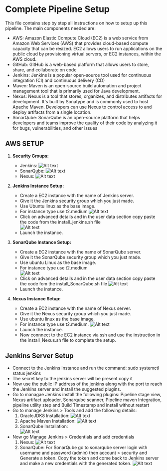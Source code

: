 # Complete Pipeline Setup
This file contains step by step all instructions on how to setup up this pipeline. The main components needed are: 

- AWS: Amazon Elastic Compute Cloud (EC2) is a web service from Amazon Web Services (AWS) that provides cloud-based compute capacity that can be resized. EC2 allows users to run applications on the public cloud by provisioning virtual servers, or EC2 instances, within the AWS cloud. 
- GitHub: GitHub is a web-based platform that allows users to store, share, and collaborate on code
- Jenkins: Jenkins is a popular open-source tool used for continuous integration (CI) and continuous delivery (CD)  
- Maven: Maven is an open-source build automation and project management tool that is primarily used for Java development.
- Nexus: Nexus is a tool that stores, organizes, and distributes artifacts for development. It's built by Sonatype and is commonly used to host Apache Maven. Developers can use Nexus to control access to and deploy artifacts from a single location.
- SonarQube: SonarQube is an open-source platform that helps developers and teams improve the quality of their code by analyzing it for bugs, vulnerabilities, and other issues

## AWS SETUP
1. **Security Groups:**
    - Jenkins: 
        ![Alt text](<image (2).png>)
    - SonarQube:
        ![Alt text](<image (3).png>) 
    - Nexus: 
        ![Alt text](<image (4).png>)

2. **Jenkins Instance Setup:** 
    - Create a EC2 instance with the name of Jenkins server.
    - Give it the Jenkins security group which you just made.
    - Use Ubuntu linux as the base image.
    - For instance type use t2.medium 
    ![Alt text](<image (5).png>)
    - Click on advanced details and in the user data section copy paste the code from the install_jenkins.sh file  
    ![Alt text](<image (6).png>)
    - Launch the instance. 

3. **SonarQube Instance Setup:**
    - Create a EC2 instance with the name of SonarQube server. 
    - Give it the SonarQube security group which you just made. 
    - Use ubuntu Linux as the base image.
    - For instance type use t2.medium  
    ![Alt text](<image (7).png>)
    - Click on advanced details and in the user data section copy paste the code fom the install_SonarQube.sh file
    ![Alt text](<image (8).png>)
    - Launch the instance. 

4. **Nexus Instance Setup:**
     - Create a EC2 instance with the name of Nexus server. 
     - Give it the Nexus security group which you just made. 
     - Use ubuntu linux as the base image. 
     - For instance type use t2.medium. 
     ![Alt text](<image (9).png>)
     - Launch the instance. 
     - Now connnect to the EC2 instance via ssh and use the instruction in the install_Nexus.sh file to complete the setup. 

## Jenkins Server Setup    
- Connect to the Jenkins Instance and run the command: sudo systemctl status jenkins
- The secret key to the jenkins server will be present copy it 
- Now use the public IP address of the jenkins along with the port to reach the Jenkins server and Install the suggested plugins. 
- Go to managae Jenkins install the following plugins: Pipeline stage view, Nexus artifact uploader, Sonarqube scanner, Pipeline maven Integration, pipeline utility step and Build Timestamp and install without restart
- Go to manage Jenkins > Tools and add the following details: 
    1. OracleJDK8 Installation:
        ![Alt text](<image (10).png>)
    2. Apache Maven Installation: 
        ![Alt text](<image (11).png>)
    3. SonarQube Installation:    
        ![Alt text](<image (12).png>)
- Now go Manage Jenkins > Credentials and add credentials
    1. Nexus:
    ![Alt text](<image (13).png>)
    2. SonarQube: For SonarQube go to sonarqube server login with username and password (admin) then account > security and Generate a token. Copy the token and come back to Jenkins server and make a new credentials with the generated token. 
    ![Alt text](<image (14).png>)
    